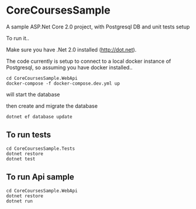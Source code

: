 # CoreCoursesSample
A sample ASP.Net Core 2.0 project, with Postgresql DB and unit tests setup

To run it..

Make sure you have .Net 2.0 installed (http://dot.net).

The code currently is setup to connect to a local docker instance of Postgresql, so assuming you have docker installed..

    cd CoreCoursesSample.WebApi
    docker-compose -f docker-compose.dev.yml up

will start the database

then create and migrate the database

    dotnet ef database update

## To run tests

    cd CoreCoursesSample.Tests
    dotnet restore
    dotnet test

## To run Api sample

    cd CoreCoursesSample.WebApi
    dotnet restore
    dotnet run
